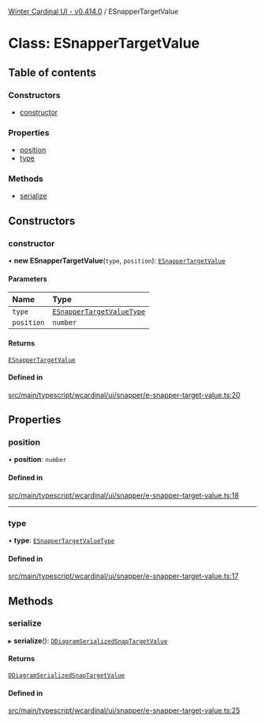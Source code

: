 [Winter Cardinal UI - v0.414.0](../index.md) / ESnapperTargetValue

# Class: ESnapperTargetValue

## Table of contents

### Constructors

- [constructor](ESnapperTargetValue.md#constructor)

### Properties

- [position](ESnapperTargetValue.md#position)
- [type](ESnapperTargetValue.md#type)

### Methods

- [serialize](ESnapperTargetValue.md#serialize)

## Constructors

### constructor

• **new ESnapperTargetValue**(`type`, `position`): [`ESnapperTargetValue`](ESnapperTargetValue.md)

#### Parameters

| Name | Type |
| :------ | :------ |
| `type` | [`ESnapperTargetValueType`](../index.md#esnappertargetvaluetype) |
| `position` | `number` |

#### Returns

[`ESnapperTargetValue`](ESnapperTargetValue.md)

#### Defined in

[src/main/typescript/wcardinal/ui/snapper/e-snapper-target-value.ts:20](https://github.com/winter-cardinal/winter-cardinal-ui/blob/v0.414.0/src/main/typescript/wcardinal/ui/snapper/e-snapper-target-value.ts#L20)

## Properties

### position

• **position**: `number`

#### Defined in

[src/main/typescript/wcardinal/ui/snapper/e-snapper-target-value.ts:18](https://github.com/winter-cardinal/winter-cardinal-ui/blob/v0.414.0/src/main/typescript/wcardinal/ui/snapper/e-snapper-target-value.ts#L18)

___

### type

• **type**: [`ESnapperTargetValueType`](../index.md#esnappertargetvaluetype)

#### Defined in

[src/main/typescript/wcardinal/ui/snapper/e-snapper-target-value.ts:17](https://github.com/winter-cardinal/winter-cardinal-ui/blob/v0.414.0/src/main/typescript/wcardinal/ui/snapper/e-snapper-target-value.ts#L17)

## Methods

### serialize

▸ **serialize**(): [`DDiagramSerializedSnapTargetValue`](../interfaces/DDiagramSerializedSnapTargetValue.md)

#### Returns

[`DDiagramSerializedSnapTargetValue`](../interfaces/DDiagramSerializedSnapTargetValue.md)

#### Defined in

[src/main/typescript/wcardinal/ui/snapper/e-snapper-target-value.ts:25](https://github.com/winter-cardinal/winter-cardinal-ui/blob/v0.414.0/src/main/typescript/wcardinal/ui/snapper/e-snapper-target-value.ts#L25)
